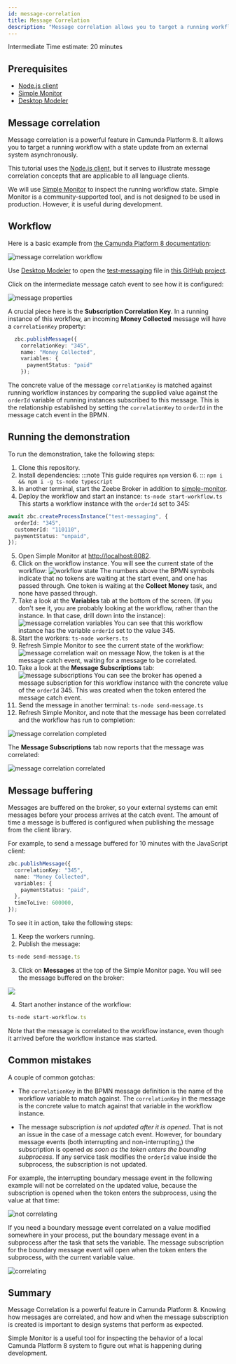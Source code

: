 ```yaml
---
id: message-correlation
title: Message Correlation
description: "Message correlation allows you to target a running workflow with a state update from an external system asynchronously."
---
```


<span class="badge badge--intermediate">Intermediate</span>
<span class="badge badge--medium">Time estimate: 20 minutes</span>

## Prerequisites

- [Node.js client](https://github.com/camunda-community-hub/zeebe-client-node-js)
- [Simple Monitor](https://github.com/camunda-community-hub/zeebe-simple-monitor)
- [Desktop Modeler](https://camunda.com/download/modeler/)

## Message correlation

Message correlation is a powerful feature in Camunda Platform 8. It allows you to target a running workflow with a state update from an external system asynchronously.

This tutorial uses the [Node.js client](https://github.com/camunda-community-hub/zeebe-client-node-js), but it serves to illustrate message correlation concepts that are applicable to all language clients.

We will use [Simple Monitor](https://github.com/camunda-community-hub/zeebe-simple-monitor) to inspect the running workflow state. Simple Monitor is a community-supported tool, and is not designed to be used in production. However, it is useful during development.

## Workflow

Here is a basic example from [the Camunda Platform 8 documentation](/components/concepts/messages.md):

![message correlation workflow](img/message-correlation-workflow.png)

Use [Desktop Modeler](https://camunda.com/download/modeler/) to open the [test-messaging](https://github.com/jwulf/zeebe-message-correlation/blob/master/bpmn/test-messaging.bpmn) file in [this GitHub project](https://github.com/jwulf/zeebe-message-correlation).

Click on the intermediate message catch event to see how it is configured:

![message properties](img/message-correlation-message-properties.png)

A crucial piece here is the **Subscription Correlation Key**. In a running instance of this workflow, an incoming **Money Collected** message will have a `correlationKey` property:

```typescript
  zbc.publishMessage({
    correlationKey: "345",
    name: "Money Collected",
    variables: {
      paymentStatus: "paid"
    });
```

The concrete value of the message `correlationKey` is matched against running workflow instances by comparing the supplied value against the `orderId` variable of running instances subscribed to this message. This is the relationship established by setting the `correlationKey` to `orderId` in the message catch event in the BPMN.

## Running the demonstration

To run the demonstration, take the following steps:

1. Clone this repository.
2. Install dependencies:
   :::note
   This guide requires `npm` version 6.
   :::
   `npm i && npm i -g ts-node typescript`
3. In another terminal, start the Zeebe Broker in addition to [simple-monitor](https://github.com/camunda-community-hub/zeebe-simple-monitor).
4. Deploy the workflow and start an instance:
   `ts-node start-workflow.ts`
   This starts a workflow instance with the `orderId` set to 345:

```typescript
await zbc.createProcessInstance("test-messaging", {
  orderId: "345",
  customerId: "110110",
  paymentStatus: "unpaid",
});
```

5. Open Simple Monitor at [http://localhost:8082](http://localhost:8082).
6. Click on the workflow instance. You will see the current state of the workflow:
   ![workflow state](img/message-correlation-workflow-state.png)
   The numbers above the BPMN symbols indicate that no tokens are waiting at the start event, and one has passed through. One token is waiting at the **Collect Money** task, and none have passed through.
7. Take a look at the **Variables** tab at the bottom of the screen. (If you don't see it, you are probably looking at the workflow, rather than the instance. In that case, drill down into the instance):
   ![message correlation variables](img/message-correlation-variables.png)
   You can see that this workflow instance has the variable `orderId` set to the value 345.
8. Start the workers:
   `ts-node workers.ts`
9. Refresh Simple Monitor to see the current state of the workflow:
   ![message correlation wait on message](img/message-correlation-wait-on-message.png)
   Now, the token is at the message catch event, waiting for a message to be correlated.
10. Take a look at the **Message Subscriptions** tab:
    ![message subscriptions](img/message-correlation-message-subscriptions.png)
    You can see the broker has opened a message subscription for this workflow instance with the concrete value of the `orderId` 345. This was created when the token entered the message catch event.
11. Send the message in another terminal:
    `ts-node send-message.ts`
12. Refresh Simple Monitor, and note that the message has been correlated and the workflow has run to completion:

![message correlation completed](img/message-correlation-completed.png)

The **Message Subscriptions** tab now reports that the message was correlated:

![message correlation correlated](img/message-correlation-correlated.png)

## Message buffering

Messages are buffered on the broker, so your external systems can emit messages before your process arrives at the catch event. The amount of time a message is buffered is configured when publishing the message from the client library.

For example, to send a message buffered for 10 minutes with the JavaScript client:

```typescript
zbc.publishMessage({
  correlationKey: "345",
  name: "Money Collected",
  variables: {
    paymentStatus: "paid",
  },
  timeToLive: 600000,
});
```

To see it in action, take the following steps:

1. Keep the workers running.
2. Publish the message:

```typescript
ts-node send-message.ts
```

3. Click on **Messages** at the top of the Simple Monitor page. You will see the message buffered on the broker:

![](img/message-correlation-buffered.png)

4. Start another instance of the workflow:

```typescript
ts-node start-workflow.ts
```

Note that the message is correlated to the workflow instance, even though it arrived before the workflow instance was started.

## Common mistakes

A couple of common gotchas:

- The `correlationKey` in the BPMN message definition is the name of the workflow variable to match against. The `correlationKey` in the message is the concrete value to match against that variable in the workflow instance.

- The message subscription _is not updated after it is opened_. That is not an issue in the case of a message catch event. However, for boundary message events (both interrupting and non-interrupting,) the subscription is opened _as soon as the token enters the bounding subprocess_. If any service task modifies the `orderId` value inside the subprocess, the subscription is not updated.

For example, the interrupting boundary message event in the following example will not be correlated on the updated value, because the subscription is opened when the token enters the subprocess, using the value at that time:

![not correlating](img/message-correlation-not-like-this.png)

If you need a boundary message event correlated on a value modified somewhere in your process, put the boundary message event in a subprocess after the task that sets the variable. The message subscription for the boundary message event will open when the token enters the subprocess, with the current variable value.

![correlating](img/message-correlation-like-this.png)

## Summary

Message Correlation is a powerful feature in Camunda Platform 8. Knowing how messages are correlated, and how and when the message subscription is created is important to design systems that perform as expected.

Simple Monitor is a useful tool for inspecting the behavior of a local Camunda Platform 8 system to figure out what is happening during development.
